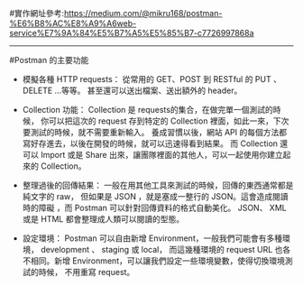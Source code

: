 
#實作網址參考:<https://medium.com/@mikru168/postman-%E6%B8%AC%E8%A9%A6web-service%E7%9A%84%E5%B7%A5%E5%85%B7-c7726997868a>

***

#Postman 的主要功能

- 模擬各種 HTTP requests：
從常用的 GET、POST 到 RESTful 的 PUT 、 DELETE …等等。 甚至還可以送出檔案、送出額外的 header。

- Collection 功能：
Collection 是 requests的集合，在做完單一個測試的時候， 你可以把這次的 request 存到特定的 Collection 裡面，如此一來，下次要測試的時候，就不需要重新輸入。
養成習慣以後，網站 API 的每個方法都寫好存進去，以後在開發的時候，就可以迅速得看到結果。 而 Collection 還可以 Import 或是 Share 出來，讓團隊裡面的其他人，可以一起使用你建立起來的 Collection。

- 整理過後的回傳結果：
一般在用其他工具來測試的時候，回傳的東西通常都是純文字的 raw， 但如果是 JSON ，就是塞成一整行的 JSON。這會造成閱讀時的障礙 ，而 Postman 可以針對回傳資料的格式自動美化。 JSON、 XML 或是 HTML 都會整理成人類可以閱讀的型態。

- 設定環境：
Postman 可以自由新增 Environment，一般我們可能會有多種環境， development 、 staging 或 local， 而這幾種環境的 request URL 也各不相同。新增 Environment，可以讓我們設定一些環境變數，使得切換環境測試的時候， 不用重寫 request。